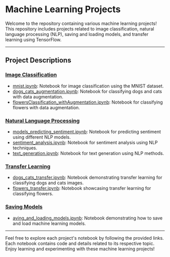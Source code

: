 # Machine Learning Projects

Welcome to the repository containing various machine learning projects! This repository includes projects related to image classification, natural language processing (NLP), saving and loading models, and transfer learning using TensorFlow.

---

## Project Descriptions

### [Image Classification](./image_classification)

- [mnist.ipynb](./image_classification/mnist.ipynb): Notebook for image classification using the MNIST dataset.
- [dogs_cats_augmentation.ipynb](./image_classification/with_augmentation/dogs_cats_augmentation.ipynb): Notebook for classifying dogs and cats with data augmentation.
- [flowersClassification_withAugmentation.ipynb](./image_classification/with_augmentation/flowersClassification_withAugmentation.ipynb): Notebook for classifying flowers with data augmentation.

### [Natural Language Processing](./nlp)

- [models_predicting_sentiment.ipynb](./nlp/models_predicting_sentiment.ipynb): Notebook for predicting sentiment using different NLP models.
- [sentiment_analysis.ipynb](./nlp/sentiment_analysis.ipynb): Notebook for sentiment analysis using NLP techniques.
- [text_generation.ipynb](./nlp/text_generation.ipynb): Notebook for text generation using NLP methods.

### [Transfer Learning](./transfer_learning)

- [dogs_cats_transfer.ipynb](./transfer_learning/dogs_cats_transfer.ipynb): Notebook demonstrating transfer learning for classifying dogs and cats images.
- [flowers_transfer.ipynb](./transfer_learning/flowers_transfer.ipynb): Notebook showcasing transfer learning for classifying flowers.

### [Saving Models](./saveModel)

- [aving_and_loading_models.ipynb](./saveModel/l07c01_saving_and_loading_models.ipynb): Notebook demonstrating how to save and load machine learning models.

---

Feel free to explore each project's notebook by following the provided links. Each notebook contains code and details related to its respective topic. Enjoy learning and experimenting with these machine learning projects!
